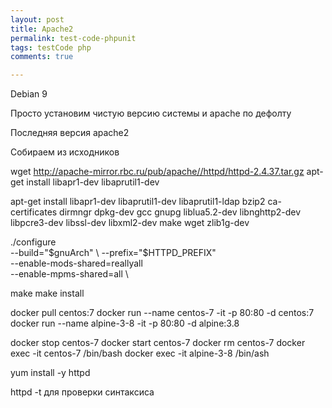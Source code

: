 ```yaml
--- 
layout: post 
title: Apache2
permalink: test-code-phpunit
tags: testCode php
comments: true

---
```


Debian 9

Просто установим чистую версию системы и apache  по дефолту


Последняя версия apache2

Собираем из исходников

wget http://apache-mirror.rbc.ru/pub/apache//httpd/httpd-2.4.37.tar.gz
apt-get install libapr1-dev libaprutil1-dev

apt-get install libapr1-dev libaprutil1-dev libaprutil1-ldap bzip2 ca-certificates dirmngr dpkg-dev gcc gnupg liblua5.2-dev libnghttp2-dev libpcre3-dev libssl-dev libxml2-dev make wget zlib1g-dev

./configure \
		--build="$gnuArch" \
		--prefix="$HTTPD_PREFIX" \
		--enable-mods-shared=reallyall \
--enable-mpms-shared=all \

make
make install


docker pull centos:7
docker run --name centos-7 -it -p 80:80 -d centos:7
docker run --name alpine-3-8 -it -p 80:80 -d alpine:3.8

docker stop centos-7
docker start centos-7
docker rm centos-7
docker exec -it centos-7 /bin/bash
docker exec -it alpine-3-8 /bin/ash

yum install -y httpd


httpd -t для проверки синтаксиса
